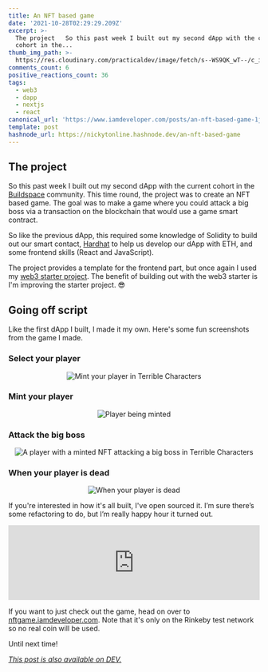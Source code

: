 ```yaml
---
title: An NFT based game
date: '2021-10-28T02:29:29.209Z'
excerpt: >-
  The project   So this past week I built out my second dApp with the current
  cohort in the...
thumb_img_path: >-
  https://res.cloudinary.com/practicaldev/image/fetch/s--WS9QK_wT--/c_imagga_scale,f_auto,fl_progressive,h_420,q_auto,w_1000/https://dev-to-uploads.s3.amazonaws.com/uploads/articles/iezxljfb8pspnqkmea00.jpg
comments_count: 6
positive_reactions_count: 36
tags:
  - web3
  - dapp
  - nextjs
  - react
canonical_url: 'https://www.iamdeveloper.com/posts/an-nft-based-game-1jfk/'
template: post
hashnode_url: https://nickytonline.hashnode.dev/an-nft-based-game
---
```


## The project

So this past week I built out my second dApp with the current cohort in the [Buildspace](https://buildspace.so) community. This time round, the project was to create an NFT based game. The goal was to make a game where you could attack a big boss via a transaction on the blockchain that would use a game smart contract.

So like the previous dApp, this required some knowledge of Solidity to build out our smart contact, [Hardhat](https://hardhat.org/) to help us develop our dApp with ETH, and some frontend skills (React and JavaScript).

The project provides a template for the frontend part, but once again I used my [web3 starter project](https://github.com/nickytonline/web3-starter). The benefit of building out with the web3 starter is I'm improving the starter project. 😎

## Going off script

Like the first dApp I built, I made it my own. Here's some fun screenshots from the game I made.

### Select your player

<center>

![Mint your player in Terrible Characters](https://dev-to-uploads.s3.amazonaws.com/uploads/articles/n5apna2gthcp2uzp67vd.gif)

</center>

### Mint your player

<center>

![Player being minted](https://dev-to-uploads.s3.amazonaws.com/uploads/articles/uh00c3pltuxe2gexjzk3.gif)

 </center>

### Attack the big boss

<center>

![A player with a minted NFT attacking a big boss in Terrible Characters](https://dev-to-uploads.s3.amazonaws.com/uploads/articles/n1w4w5ypmaa2bazttn66.gif)

</center>

### When your player is dead

<center>

![When your player is dead](https://dev-to-uploads.s3.amazonaws.com/uploads/articles/c5ask849iqilo3r53uw0.png)

</center>

If you're interested in how it's all built, I've open sourced it. I’m sure there’s some refactoring to do, but I’m really happy hour it turned out.

<iframe class="liquidTag" src="https://dev.to/embed/github?args=https%3A%2F%2Fgithub.com%2Fnickytonline%2Fterrible-characters" style="border: 0; width: 100%;"></iframe>

If you want to just check out the game, head on over to [nftgame.iamdeveloper.com](https://nftgame.iamdeveloper.com). Note that it's only on the Rinkeby test network so no real coin will be used.

Until next time!

_[This post is also available on DEV.](https://dev.to/nickytonline/an-nft-based-game-1jfk)_

<script>
const parent = document.getElementsByTagName('head')[0];
const script = document.createElement('script');
script.type = 'text/javascript';
script.src = 'https://cdnjs.cloudflare.com/ajax/libs/iframe-resizer/4.1.1/iframeResizer.min.js';
script.charset = 'utf-8';
script.onload = function() {
    window.iFrameResize({}, '.liquidTag');
};
parent.appendChild(script);
</script>
